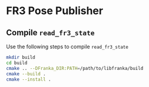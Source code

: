 # FR3 Pose Publisher

## Compile `read_fr3_state`

Use the following steps to compile `read_fr3_state`

```bash
mkdir build
cd build
cmake .. --DFranka_DIR:PATH=/path/to/libfranka/build
cmake --build .
cmake --install .
```